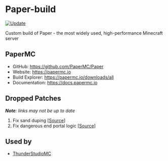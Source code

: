 # Paper-build

[![Update](https://github.com/mikelei8291/Paper-build/actions/workflows/update.yml/badge.svg)](https://github.com/mikelei8291/Paper-build/actions/workflows/update.yml)

Custom build of Paper - the most widely used, high-performance Minecraft server

## PaperMC

- GitHub: https://github.com/PaperMC/Paper
- Website: https://papermc.io
- Build Explorer: https://papermc.io/downloads/all
- Documentation: https://docs.papermc.io

## Dropped Patches

_**Note**: links may not be up to date_

1. Fix sand duping [[Source](https://github.com/PaperMC/Paper/blob/a73ed9572e68f228c97e168be74fb357cf9115bf/patches/server/0410-Fix-sand-duping.patch)]
2. Fix dangerous end portal logic [[Source](https://github.com/PaperMC/Paper/blob/a73ed9572e68f228c97e168be74fb357cf9115bf/patches/server/0623-Fix-dangerous-end-portal-logic.patch)]

## Used by

- [ThunderStudioMC](https://mc.thunder.studio)
